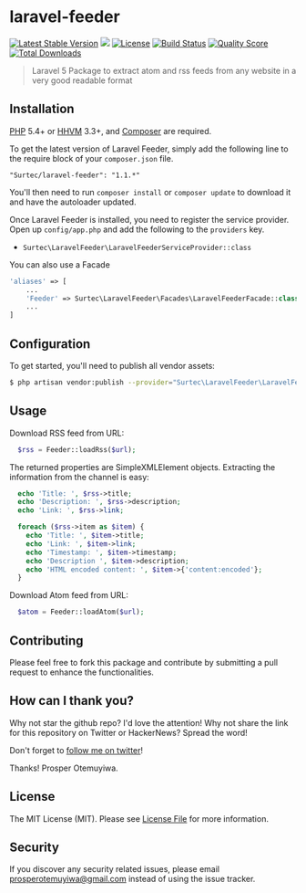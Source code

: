 # laravel-feeder

[![Latest Stable Version](https://poser.pugx.org/Surtec/laravel-feeder/v/stable.svg)](https://packagist.org/packages/Surtec/laravel-feeder)
![](https://img.shields.io/badge/Surtec-approved-brightgreen.svg)
[![License](https://poser.pugx.org/Surtec/laravel-feeder/license.svg)](LICENSE.md)
[![Build Status](https://img.shields.io/travis/Surtec/laravel-feeder.svg)](https://travis-ci.org/Surtec/laravel-feeder)
[![Quality Score](https://img.shields.io/scrutinizer/g/Surtec/laravel-feeder.svg?style=flat-square)](https://scrutinizer-ci.com/g/Surtec/laravel-feeder)
[![Total Downloads](https://img.shields.io/packagist/dt/Surtec/laravel-feeder.svg?style=flat-square)](https://packagist.org/packages/Surtec/laravel-feeder)

> Laravel 5 Package to extract atom and rss feeds from any website in a very good readable format

## Installation

[PHP](https://php.net) 5.4+ or [HHVM](http://hhvm.com) 3.3+, and [Composer](https://getcomposer.org) are required.

To get the latest version of Laravel Feeder, simply add the following line to the require block of your `composer.json` file.

```
"Surtec/laravel-feeder": "1.1.*"
```

You'll then need to run `composer install` or `composer update` to download it and have the autoloader updated.

Once Laravel Feeder is installed, you need to register the service provider. Open up `config/app.php` and add the following to the `providers` key.

* `Surtec\LaravelFeeder\LaravelFeederServiceProvider::class`

You can also use a Facade

```php
'aliases' => [
    ...
    'Feeder' => Surtec\LaravelFeeder\Facades\LaravelFeederFacade::class,
    ...
]
```

## Configuration

To get started, you'll need to publish all vendor assets:

```bash
$ php artisan vendor:publish --provider="Surtec\LaravelFeeder\LaravelFeederServiceProvider"
```
## Usage

Download RSS feed from URL:

```php
  $rss = Feeder::loadRss($url);
```

The returned properties are SimpleXMLElement objects. Extracting
the information from the channel is easy:


```php
  echo 'Title: ', $rss->title;
  echo 'Description: ', $rss->description;
  echo 'Link: ', $rss->link;

  foreach ($rss->item as $item) {
    echo 'Title: ', $item->title;
    echo 'Link: ', $item->link;
    echo 'Timestamp: ', $item->timestamp;
    echo 'Description ', $item->description;
    echo 'HTML encoded content: ', $item->{'content:encoded'};
  }
```

Download Atom feed from URL:

```php
  $atom = Feeder::loadAtom($url);
```

## Contributing

Please feel free to fork this package and contribute by submitting a pull request to enhance the functionalities.

## How can I thank you?

Why not star the github repo? I'd love the attention! Why not share the link for this repository on Twitter or HackerNews? Spread the word!

Don't forget to [follow me on twitter](https://twitter.com/Surtec)!

Thanks!
Prosper Otemuyiwa.

## License

The MIT License (MIT). Please see [License File](LICENSE.md) for more information.

## Security

If you discover any security related issues, please email [prosperotemuyiwa@gmail.com](prosperotemuyiwa@gmail.com) instead of using the issue tracker.
